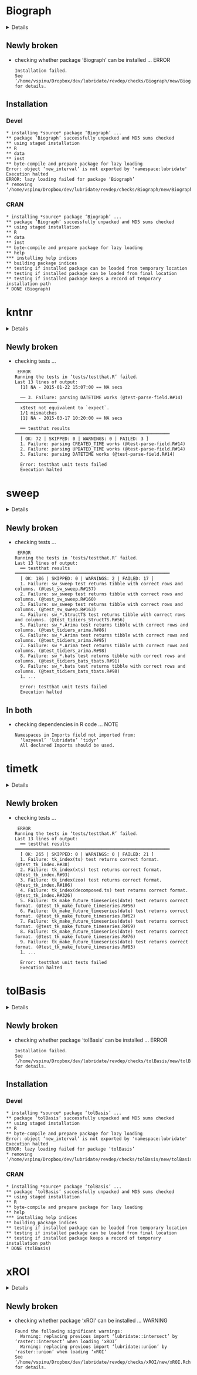 # Biograph

<details>

* Version: 2.0.6
* Source code: https://github.com/cran/Biograph
* Date/Publication: 2016-03-31 17:50:43
* Number of recursive dependencies: 64

Run `revdep_details(,"Biograph")` for more info

</details>

## Newly broken

*   checking whether package ‘Biograph’ can be installed ... ERROR
    ```
    Installation failed.
    See ‘/home/vspinu/Dropbox/dev/lubridate/revdep/checks/Biograph/new/Biograph.Rcheck/00install.out’ for details.
    ```

## Installation

### Devel

```
* installing *source* package ‘Biograph’ ...
** package ‘Biograph’ successfully unpacked and MD5 sums checked
** using staged installation
** R
** data
** inst
** byte-compile and prepare package for lazy loading
Error: object ‘new_interval’ is not exported by 'namespace:lubridate'
Execution halted
ERROR: lazy loading failed for package ‘Biograph’
* removing ‘/home/vspinu/Dropbox/dev/lubridate/revdep/checks/Biograph/new/Biograph.Rcheck/Biograph’

```
### CRAN

```
* installing *source* package ‘Biograph’ ...
** package ‘Biograph’ successfully unpacked and MD5 sums checked
** using staged installation
** R
** data
** inst
** byte-compile and prepare package for lazy loading
** help
*** installing help indices
** building package indices
** testing if installed package can be loaded from temporary location
** testing if installed package can be loaded from final location
** testing if installed package keeps a record of temporary installation path
* DONE (Biograph)

```
# kntnr

<details>

* Version: 0.4.3
* Source code: https://github.com/cran/kntnr
* URL: https://yutannihilation.github.io/kntnr/
* BugReports: https://github.com/yutannihilation/kntnr/issues
* Date/Publication: 2020-03-29 10:00:02 UTC
* Number of recursive dependencies: 48

Run `revdep_details(,"kntnr")` for more info

</details>

## Newly broken

*   checking tests ...
    ```
     ERROR
    Running the tests in ‘tests/testthat.R’ failed.
    Last 13 lines of output:
      [1] NA - 2015-01-22 15:07:00 == NA secs
      
      ── 3. Failure: parsing DATETIME works (@test-parse-field.R#14)  ────────────────
      x$test not equivalent to `expect`.
      1/1 mismatches
      [1] NA - 2015-03-17 10:20:00 == NA secs
      
      ══ testthat results  ═══════════════════════════════════════════════════════════
      [ OK: 72 | SKIPPED: 0 | WARNINGS: 0 | FAILED: 3 ]
      1. Failure: parsing CREATED_TIME works (@test-parse-field.R#14) 
      2. Failure: parsing UPDATED_TIME works (@test-parse-field.R#14) 
      3. Failure: parsing DATETIME works (@test-parse-field.R#14) 
      
      Error: testthat unit tests failed
      Execution halted
    ```

# sweep

<details>

* Version: 0.2.2
* Source code: https://github.com/cran/sweep
* URL: https://github.com/business-science/sweep
* BugReports: https://github.com/business-science/sweep/issues
* Date/Publication: 2019-10-08 13:50:02 UTC
* Number of recursive dependencies: 127

Run `revdep_details(,"sweep")` for more info

</details>

## Newly broken

*   checking tests ...
    ```
     ERROR
    Running the tests in ‘tests/testthat.R’ failed.
    Last 13 lines of output:
      ══ testthat results  ═══════════════════════════════════════════════════════════
      [ OK: 186 | SKIPPED: 0 | WARNINGS: 2 | FAILED: 17 ]
      1. Failure: sw_sweep test returns tibble with correct rows and columns. (@test_sw_sweep.R#157) 
      2. Failure: sw_sweep test returns tibble with correct rows and columns. (@test_sw_sweep.R#160) 
      3. Failure: sw_sweep test returns tibble with correct rows and columns. (@test_sw_sweep.R#163) 
      4. Failure: sw_*.StructTS test returns tibble with correct rows and columns. (@test_tidiers_StructTS.R#56) 
      5. Failure: sw_*.Arima test returns tibble with correct rows and columns. (@test_tidiers_arima.R#86) 
      6. Failure: sw_*.Arima test returns tibble with correct rows and columns. (@test_tidiers_arima.R#95) 
      7. Failure: sw_*.Arima test returns tibble with correct rows and columns. (@test_tidiers_arima.R#98) 
      8. Failure: sw_*.bats test returns tibble with correct rows and columns. (@test_tidiers_bats_tbats.R#91) 
      9. Failure: sw_*.bats test returns tibble with correct rows and columns. (@test_tidiers_bats_tbats.R#98) 
      1. ...
      
      Error: testthat unit tests failed
      Execution halted
    ```

## In both

*   checking dependencies in R code ... NOTE
    ```
    Namespaces in Imports field not imported from:
      ‘lazyeval’ ‘lubridate’ ‘tidyr’
      All declared Imports should be used.
    ```

# timetk

<details>

* Version: 0.1.3
* Source code: https://github.com/cran/timetk
* URL: https://github.com/business-science/timetk
* BugReports: https://github.com/business-science/timetk/issues
* Date/Publication: 2020-03-18 15:20:09 UTC
* Number of recursive dependencies: 145

Run `revdep_details(,"timetk")` for more info

</details>

## Newly broken

*   checking tests ...
    ```
     ERROR
    Running the tests in ‘tests/testthat.R’ failed.
    Last 13 lines of output:
      ══ testthat results  ═══════════════════════════════════════════════════════════
      [ OK: 265 | SKIPPED: 0 | WARNINGS: 0 | FAILED: 21 ]
      1. Failure: tk_index(ts) test returns correct format. (@test_tk_index.R#38) 
      2. Failure: tk_index(xts) test returns correct format. (@test_tk_index.R#93) 
      3. Failure: tk_index(zoo) test returns correct format. (@test_tk_index.R#106) 
      4. Failure: tk_index(decomposed.ts) test returns correct format. (@test_tk_index.R#326) 
      5. Failure: tk_make_future_timeseries(date) test returns correct format. (@test_tk_make_future_timeseries.R#56) 
      6. Failure: tk_make_future_timeseries(date) test returns correct format. (@test_tk_make_future_timeseries.R#62) 
      7. Failure: tk_make_future_timeseries(date) test returns correct format. (@test_tk_make_future_timeseries.R#69) 
      8. Failure: tk_make_future_timeseries(date) test returns correct format. (@test_tk_make_future_timeseries.R#76) 
      9. Failure: tk_make_future_timeseries(date) test returns correct format. (@test_tk_make_future_timeseries.R#83) 
      1. ...
      
      Error: testthat unit tests failed
      Execution halted
    ```

# tolBasis

<details>

* Version: 1.0
* Source code: https://github.com/cran/tolBasis
* URL: https://www.tol-project.org/browser/tolp/Rprojects/tolBasis
* Date/Publication: 2015-11-05 13:38:39
* Number of recursive dependencies: 10

Run `revdep_details(,"tolBasis")` for more info

</details>

## Newly broken

*   checking whether package ‘tolBasis’ can be installed ... ERROR
    ```
    Installation failed.
    See ‘/home/vspinu/Dropbox/dev/lubridate/revdep/checks/tolBasis/new/tolBasis.Rcheck/00install.out’ for details.
    ```

## Installation

### Devel

```
* installing *source* package ‘tolBasis’ ...
** package ‘tolBasis’ successfully unpacked and MD5 sums checked
** using staged installation
** R
** byte-compile and prepare package for lazy loading
Error: object ‘new_interval’ is not exported by 'namespace:lubridate'
Execution halted
ERROR: lazy loading failed for package ‘tolBasis’
* removing ‘/home/vspinu/Dropbox/dev/lubridate/revdep/checks/tolBasis/new/tolBasis.Rcheck/tolBasis’

```
### CRAN

```
* installing *source* package ‘tolBasis’ ...
** package ‘tolBasis’ successfully unpacked and MD5 sums checked
** using staged installation
** R
** byte-compile and prepare package for lazy loading
** help
*** installing help indices
** building package indices
** testing if installed package can be loaded from temporary location
** testing if installed package can be loaded from final location
** testing if installed package keeps a record of temporary installation path
* DONE (tolBasis)

```
# xROI

<details>

* Version: 0.9.13
* Source code: https://github.com/cran/xROI
* BugReports: https://github.com/bnasr/xROI/issues
* Date/Publication: 2019-02-13 22:00:03 UTC
* Number of recursive dependencies: 103

Run `revdep_details(,"xROI")` for more info

</details>

## Newly broken

*   checking whether package ‘xROI’ can be installed ... WARNING
    ```
    Found the following significant warnings:
      Warning: replacing previous import ‘lubridate::intersect’ by ‘raster::intersect’ when loading ‘xROI’
      Warning: replacing previous import ‘lubridate::union’ by ‘raster::union’ when loading ‘xROI’
    See ‘/home/vspinu/Dropbox/dev/lubridate/revdep/checks/xROI/new/xROI.Rcheck/00install.out’ for details.
    ```


